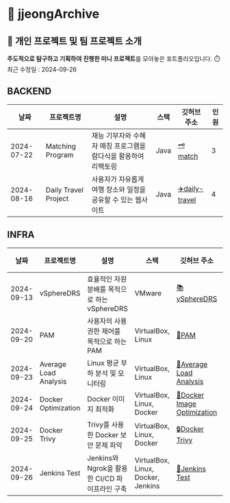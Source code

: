 # 🤍 jjeongArchive

## 👋 개인 프로젝트 및 팀 프로젝트 소개
**주도적으로 탐구하고 기획하여 진행한 미니 프로젝트**를 모아놓은 포트폴리오입니다. ⏱️ 최근 수정일 : 2024-09-26

## BACKEND
| 날짜       | 프로젝트명         | 설명                            | 스택                   | 깃허브 주소  | 인원                                     |
|------------|----------------------|---------------------------------|------------------------|------------------------------------------------|------------|
| 2024-07-22 | Matching Program  | 재능 기부자와 수혜자 매칭 프로그램을 람다식을 활용하여 리팩토링        | Java | [🗝️match](https://github.com/yyyeun/WooriFISA-java-refactoring) | 3
| 2024-08-16 | Daily Travel Project  | 사용자가 자유롭게 여행 장소와 일정을 공유할 수 있는 웹사이트        | Java | [:airplane:daily-travel](https://github.com/WooriFisa3-TeamOrg/daily-travel) | 4

## INFRA
| 날짜       | 프로젝트명         | 설명                            | 스택                   | 깃허브 주소  | 인원                                      |
|------------|----------------------|---------------------------------|------------------------|------------------------------------------------|------------|
| 2024-09-13 | vSphereDRS  | 효율적인 자원 분배를 목적으로 하는 vSphereDRS        | VMware | [:books:vSphereDRS](https://github.com/WooriFISA-VMware/vSphereDRS) | 4
| 2024-09-20 | PAM  | 사용자의 사용 권한 제어를 목적으로 하는 PAM        | VirtualBox, Linux | [:book:PAM](https://github.com/jjeong1015/WooriFISA-PAM) | 1
| 2024-09-23 | Average Load Analysis  | Linux 평균 부하 분석 및 모니터링        | VirtualBox, Linux | [:bookmark_tabs:Average Load Analysis](https://github.com/jjeong1015/WooriFISA-LinuxAverageLoadAnalysis) | 2
| 2024-09-24 | Docker Optimization  | Docker 이미지 최적화        | VirtualBox, Linux, Docker | [:shark:Docker Image Optimization](https://github.com/jjeong1015/WooriFISA-Docker) | 1
| 2024-09-25 | Docker Trivy  | Trivy를 사용한 Docker 보안 문제 파악        | VirtualBox, Linux, Docker | [:lock:Docker Trivy](https://github.com/jjeong1015/DockerTrivy) | 1
| 2024-09-26 | Jenkins Test  | Jenkins와 Ngrok을 활용한 CI/CD 파이프라인 구축        | VirtualBox, Linux, Docker, Jenkins | [:rocket:Jenkins Test](https://github.com/jjeong1015/jenkinsTest) | 1
